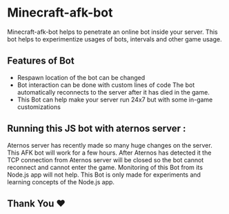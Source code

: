 
# Minecraft-afk-bot

Minecraft-afk-bot helps to penetrate an online bot inside your server.
This bot helps to experimentize usages of bots, intervals and other game usage.




## Features of Bot

- Respawn location of the bot can be changed
- Bot interaction can be done with custom lines of code
The bot automatically reconnects to the server after it has died in the game.
- This Bot can help make your server run 24x7 but with some in-game customizations


## Running this JS bot with aternos server :

Aternos server has recently made so many huge changes on the server. This AFK bot will
work for a few hours. After Aternos has detected it the TCP connection from Aternos server will be closed
so the bot cannot reconnect and cannot enter the game. Monitoring of this Bot from its Node.js app
will not help. This Bot is only made for experiments and learning concepts of the Node.js app.




## Thank You ❤️

